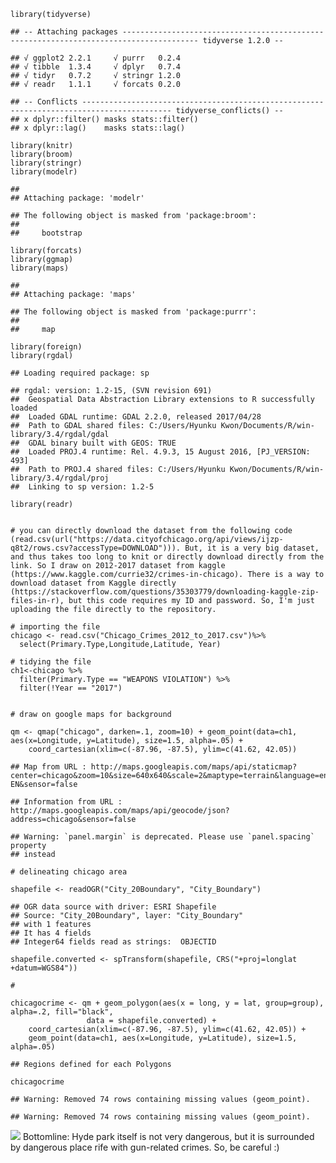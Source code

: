     library(tidyverse)

    ## -- Attaching packages --------------------------------------------------------------------------------------- tidyverse 1.2.0 --

    ## √ ggplot2 2.2.1     √ purrr   0.2.4
    ## √ tibble  1.3.4     √ dplyr   0.7.4
    ## √ tidyr   0.7.2     √ stringr 1.2.0
    ## √ readr   1.1.1     √ forcats 0.2.0

    ## -- Conflicts ------------------------------------------------------------------------------------------ tidyverse_conflicts() --
    ## x dplyr::filter() masks stats::filter()
    ## x dplyr::lag()    masks stats::lag()

    library(knitr)
    library(broom)
    library(stringr)
    library(modelr)

    ## 
    ## Attaching package: 'modelr'

    ## The following object is masked from 'package:broom':
    ## 
    ##     bootstrap

    library(forcats)
    library(ggmap)
    library(maps)

    ## 
    ## Attaching package: 'maps'

    ## The following object is masked from 'package:purrr':
    ## 
    ##     map

    library(foreign)
    library(rgdal)

    ## Loading required package: sp

    ## rgdal: version: 1.2-15, (SVN revision 691)
    ##  Geospatial Data Abstraction Library extensions to R successfully loaded
    ##  Loaded GDAL runtime: GDAL 2.2.0, released 2017/04/28
    ##  Path to GDAL shared files: C:/Users/Hyunku Kwon/Documents/R/win-library/3.4/rgdal/gdal
    ##  GDAL binary built with GEOS: TRUE 
    ##  Loaded PROJ.4 runtime: Rel. 4.9.3, 15 August 2016, [PJ_VERSION: 493]
    ##  Path to PROJ.4 shared files: C:/Users/Hyunku Kwon/Documents/R/win-library/3.4/rgdal/proj
    ##  Linking to sp version: 1.2-5

    library(readr)


    # you can directly download the dataset from the following code (read.csv(url("https://data.cityofchicago.org/api/views/ijzp-q8t2/rows.csv?accessType=DOWNLOAD"))). But, it is a very big dataset, and thus takes too long to knit or directly download directly from the link. So I draw on 2012-2017 dataset from kaggle (https://www.kaggle.com/currie32/crimes-in-chicago). There is a way to download dataset from Kaggle directly (https://stackoverflow.com/questions/35303779/downloading-kaggle-zip-files-in-r), but this code requires my ID and password. So, I'm just uploading the file directly to the repository.  

    # importing the file
    chicago <- read.csv("Chicago_Crimes_2012_to_2017.csv")%>%
      select(Primary.Type,Longitude,Latitude, Year) 

    # tidying the file 
    ch1<-chicago %>%
      filter(Primary.Type == "WEAPONS VIOLATION") %>%
      filter(!Year == "2017")


    # draw on google maps for background

    qm <- qmap("chicago", darken=.1, zoom=10) + geom_point(data=ch1, aes(x=Longitude, y=Latitude), size=1.5, alpha=.05) +
        coord_cartesian(xlim=c(-87.96, -87.5), ylim=c(41.62, 42.05))

    ## Map from URL : http://maps.googleapis.com/maps/api/staticmap?center=chicago&zoom=10&size=640x640&scale=2&maptype=terrain&language=en-EN&sensor=false

    ## Information from URL : http://maps.googleapis.com/maps/api/geocode/json?address=chicago&sensor=false

    ## Warning: `panel.margin` is deprecated. Please use `panel.spacing` property
    ## instead

    # delineating chicago area

    shapefile <- readOGR("City_20Boundary", "City_Boundary")

    ## OGR data source with driver: ESRI Shapefile 
    ## Source: "City_20Boundary", layer: "City_Boundary"
    ## with 1 features
    ## It has 4 fields
    ## Integer64 fields read as strings:  OBJECTID

    shapefile.converted <- spTransform(shapefile, CRS("+proj=longlat +datum=WGS84"))

    # 

    chicagocrime <- qm + geom_polygon(aes(x = long, y = lat, group=group), alpha=.2, fill="black", 
                     data = shapefile.converted) + 
        coord_cartesian(xlim=c(-87.96, -87.5), ylim=c(41.62, 42.05)) +
        geom_point(data=ch1, aes(x=Longitude, y=Latitude), size=1.5, alpha=.05)

    ## Regions defined for each Polygons

    chicagocrime

    ## Warning: Removed 74 rows containing missing values (geom_point).

    ## Warning: Removed 74 rows containing missing values (geom_point).

![](map_exercise.2_files/figure-markdown_strict/unnamed-chunk-1-1.png)
Bottomline: Hyde park itself is not very dangerous, but it is surrounded
by dangerous place rife with gun-related crimes. So, be careful :)
